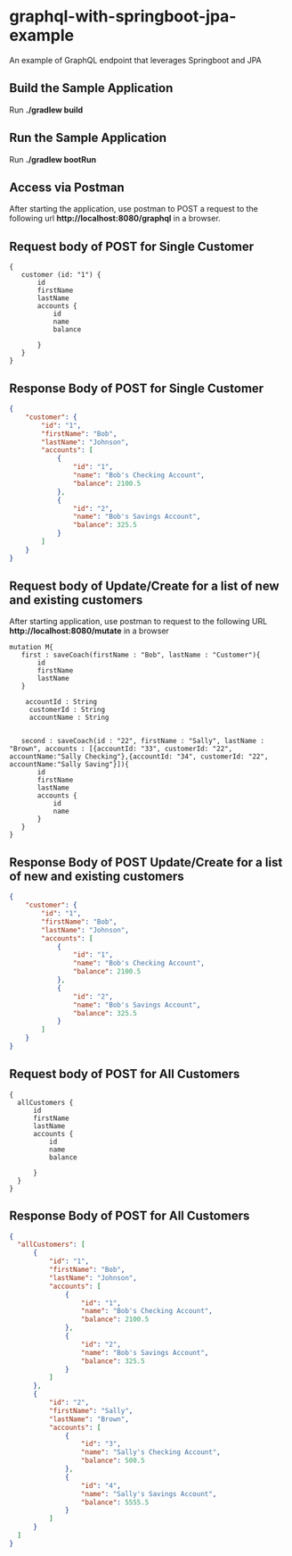 # graphql-with-springboot-jpa-example
An example of GraphQL endpoint that leverages Springboot and JPA

## Build the Sample Application
Run **./gradlew build**

## Run the Sample Application
Run **./gradlew bootRun**


## Access via Postman
After starting the application, use postman to POST a request to the following url
**http://localhost:8080/graphql** in a browser.

## Request body of POST for Single Customer
 ```
 {
 	customer (id: "1") {
 		id
 		firstName
 		lastName
 		accounts {
 			id
 			name
 			balance

 		}
 	}
 }
```

 ## Response Body of POST for Single Customer
 ```json
 {
     "customer": {
         "id": "1",
         "firstName": "Bob",
         "lastName": "Johnson",
         "accounts": [
             {
                 "id": "1",
                 "name": "Bob's Checking Account",
                 "balance": 2100.5
             },
             {
                 "id": "2",
                 "name": "Bob's Savings Account",
                 "balance": 325.5
             }
         ]
     }
 }
 ```




## Request body of Update/Create for a list of new and existing customers
After starting application, use postman to request to the following URL
**http://localhost:8080/mutate** in a browser
 ```
 mutation M{
    first : saveCoach(firstName : "Bob", lastName : "Customer"){
        id
        firstName
        lastName
    }

     accountId : String
      customerId : String
      accountName : String


    second : saveCoach(id : "22", firstName : "Sally", lastName : "Brown", accounts : [{accountId: "33", customerId: "22", accountName:"Sally Checking"},{accountId: "34", customerId: "22", accountName:"Sally Saving"}]){
        id
        firstName
        lastName
        accounts {
            id
            name
        }
    }
 }

 ```
## Response Body of POST  Update/Create for a list of new and existing customers
 ```json
 {
     "customer": {
         "id": "1",
         "firstName": "Bob",
         "lastName": "Johnson",
         "accounts": [
             {
                 "id": "1",
                 "name": "Bob's Checking Account",
                 "balance": 2100.5
             },
             {
                 "id": "2",
                 "name": "Bob's Savings Account",
                 "balance": 325.5
             }
         ]
     }
 }
 ```

 ## Request body of POST for All Customers
  ```
  {
  	allCustomers {
  		id
  		firstName
  		lastName
  		accounts {
  			id
  			name
  			balance

  		}
  	}
  }
  ```

  ## Response Body of POST for All Customers
  ```json
{
    "allCustomers": [
        {
            "id": "1",
            "firstName": "Bob",
            "lastName": "Johnson",
            "accounts": [
                {
                    "id": "1",
                    "name": "Bob's Checking Account",
                    "balance": 2100.5
                },
                {
                    "id": "2",
                    "name": "Bob's Savings Account",
                    "balance": 325.5
                }
            ]
        },
        {
            "id": "2",
            "firstName": "Sally",
            "lastName": "Brown",
            "accounts": [
                {
                    "id": "3",
                    "name": "Sally's Checking Account",
                    "balance": 500.5
                },
                {
                    "id": "4",
                    "name": "Sally's Savings Account",
                    "balance": 5555.5
                }
            ]
        }
    ]
}
```